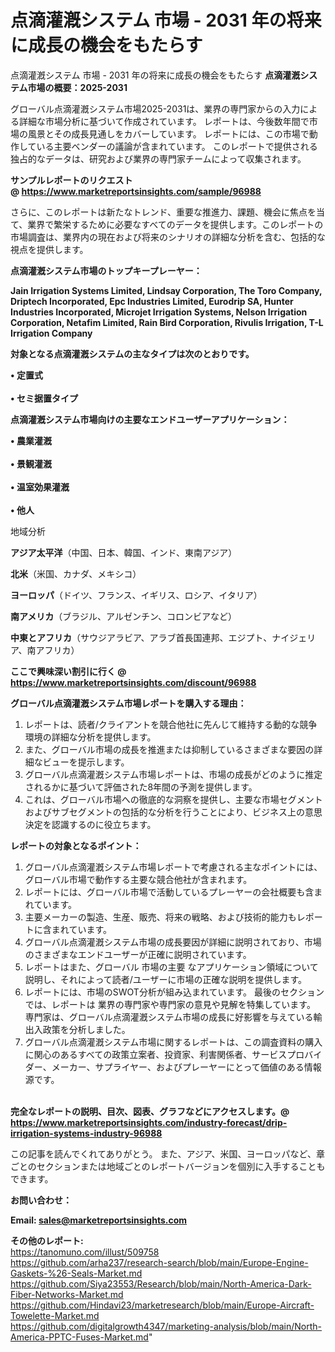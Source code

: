 # 点滴灌漑システム 市場 - 2031 年の将来に成長の機会をもたらす
 点滴灌漑システム 市場 - 2031 年の将来に成長の機会をもたらす
<strong><b>点滴灌漑システム市場の概要：2025-2031</b></strong>

グローバル点滴灌漑システム市場2025-2031は、業界の専門家からの入力による詳細な市場分析に基づいて作成されています。 レポートは、今後数年間で市場の風景とその成長見通しをカバーしています。 レポートには、この市場で動作している主要ベンダーの議論が含まれています。 このレポートで提供される独占的なデータは、研究および業界の専門家チームによって収集されます。

<strong>サンプルレポートのリクエスト @ <a href=https://www.marketreportsinsights.com/sample/96988>https://www.marketreportsinsights.com/sample/96988</a></strong>

さらに、このレポートは新たなトレンド、重要な推進力、課題、機会に焦点を当て、業界で繁栄するために必要なすべてのデータを提供します。このレポートの市場調査は、業界内の現在および将来のシナリオの詳細な分析を含む、包括的な視点を提供します。

<strong>点滴灌漑システム市場のトップキープレーヤー：</strong>

<strong>Jain Irrigation Systems Limited, Lindsay Corporation, The Toro Company, Driptech Incorporated, Epc Industries Limited, Eurodrip SA, Hunter Industries Incorporated, Microjet Irrigation Systems, Nelson Irrigation Corporation, Netafim Limited, Rain Bird Corporation, Rivulis Irrigation, T-L Irrigation Company</strong>

<strong><b>対象となる点滴灌漑システムの主なタイプは次のとおりです。</b></strong>

<strong>• 定置式<br><br>• セミ据置タイプ</strong>

<strong><b>点滴灌漑システム市場向けの主要なエンドユーザーアプリケーション：</b></strong>

<strong>• 農業灌漑<br><br>• 景観灌漑<br><br>• 温室効果灌漑<br><br>• 他人</strong>

 地域分析

<strong><b>アジア太平洋</b></strong>（中国、日本、韓国、インド、東南アジア）

<strong><b>北米</b></strong>（米国、カナダ、メキシコ）

<strong><b>ヨーロッパ</b></strong>（ドイツ、フランス、イギリス、ロシア、イタリア）

<strong><b>南アメリカ</b></strong>（ブラジル、アルゼンチン、コロンビアなど）

<strong><b>中東とアフリカ</b></strong>（サウジアラビア、アラブ首長国連邦、エジプト、ナイジェリア、南アフリカ）

<strong>ここで興味深い割引に行く @ <a href=https://www.marketreportsinsights.com/discount/96988>https://www.marketreportsinsights.com/discount/96988</a></strong>

<strong><b>グローバル点滴灌漑システム市場レポートを購入する理由：</b></strong>
<ol>
  <li>レポートは、読者/クライアントを競合他社に先んじて維持する動的な競争環境の詳細な分析を提供します。</li>
  <li>また、グローバル市場の成長を推進または抑制しているさまざまな要因の詳細なビューを提示します。</li>
  <li>グローバル点滴灌漑システム市場レポートは、市場の成長がどのように推定されるかに基づいて評価された8年間の予測を提供します。</li>
  <li>これは、グローバル市場への徹底的な洞察を提供し、主要な市場セグメントおよびサブセグメントの包括的な分析を行うことにより、ビジネス上の意思決定を認識するのに役立ちます。</li>
</ol>
<strong><b>レポートの対象となるポイント：</b></strong>
<ol>
  <li>グローバル点滴灌漑システム市場レポートで考慮される主なポイントには、グローバル市場で動作する主要な競合他社が含まれます。</li>
  <li>レポートには、グローバル市場で活動しているプレーヤーの会社概要も含まれています。</li>
  <li>主要メーカーの製造、生産、販売、将来の戦略、および技術的能力もレポートに含まれています。</li>
  <li>グローバル点滴灌漑システム市場の成長要因が詳細に説明されており、市場のさまざまなエンドユーザーが正確に説明されています。</li>
  <li>レポートはまた、グローバル 市場の主要 なアプリケーション領域について説明し、それによって読者/ユーザーに市場の正確な説明を提供します。</li>
  <li>レポートには、市場のSWOT分析が組み込まれています。 最後のセクションでは、レポートは 業界の専門家や専門家の意見や見解を特集しています。 専門家は、グローバル点滴灌漑システム市場の成長に好影響を与えている輸出入政策を分析しました。</li>
  <li>グローバル点滴灌漑システム市場に関するレポートは、この調査資料の購入に関心のあるすべての政策立案者、投資家、利害関係者、サービスプロバイダー、メーカー、サプライヤー、およびプレーヤーにとって価値のある情報源です。</li>
</ol><br>
<strong>完全なレポートの説明、目次、図表、グラフなどにアクセスします。@ <a href=https://www.marketreportsinsights.com/industry-forecast/drip-irrigation-systems-industry-96988>https://www.marketreportsinsights.com/industry-forecast/drip-irrigation-systems-industry-96988</a></strong>

この記事を読んでくれてありがとう。 また、アジア、米国、ヨーロッパなど、章ごとのセクションまたは地域ごとのレポートバージョンを個別に入手することもできます。

<strong><b>お問い合わせ：</b></strong>

<strong>Email: </strong><a href=mailto:sales@marketreportsinsights.com><strong>sales@marketreportsinsights.com</strong></a>

<strong>その他のレポート:</strong>
<br>
<a href=https://tanomuno.com/illust/509758>https://tanomuno.com/illust/509758</a>
<br>
<a href=https://github.com/arha237/research-search/blob/main/Europe-Engine-Gaskets-%26-Seals-Market.md>https://github.com/arha237/research-search/blob/main/Europe-Engine-Gaskets-%26-Seals-Market.md</a>
<br>
<a href=https://github.com/Siya23553/Research/blob/main/North-America-Dark-Fiber-Networks-Market.md>https://github.com/Siya23553/Research/blob/main/North-America-Dark-Fiber-Networks-Market.md</a>
<br>
<a href=https://github.com/Hindavi23/marketresearch/blob/main/Europe-Aircraft-Towelette-Market.md>https://github.com/Hindavi23/marketresearch/blob/main/Europe-Aircraft-Towelette-Market.md</a>
<br>
<a href=https://github.com/digitalgrowth4347/marketing-analysis/blob/main/North-America-PPTC-Fuses-Market.md>https://github.com/digitalgrowth4347/marketing-analysis/blob/main/North-America-PPTC-Fuses-Market.md</a>"

